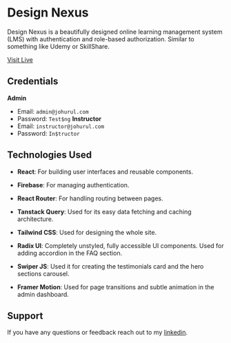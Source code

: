 # Design Nexus

Design Nexus is a beautifully designed online learning management system (LMS) with authentication and role-based authorization. Similar to something like Udemy or SkillShare.

[Visit Live](https://designnexus.vercel.app/)

## Credentials
**Admin**
- Email: `admin@johurul.com`
- Password: `Test$ng`
**Instructor**
- Email: `instructor@johurul.com`
- Password: `In$tructor`

## Technologies Used

- **React**: For building user interfaces and reusable components.

- **Firebase**: For managing authentication.

- **React Router**: For handling routing between pages.
  
- **Tanstack Query**: Used for its easy data fetching and caching architecture.

- **Tailwind CSS**: Used for designing the whole site.

- **Radix UI**: Completely unstyled, fully accessible UI components. Used for adding accordion in the FAQ section.

- **Swiper JS**: Used it for creating the testimonials card and the hero sections carousel. 

- **Framer Motion**: Used for page transitions and subtle animation in the admin dashboard.

## Support

If you have any questions or feedback reach out to my [linkedin](https://www.linkedin.com/in/johurul-haque/).

